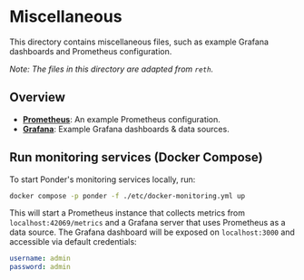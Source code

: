 # Miscellaneous

This directory contains miscellaneous files, such as example Grafana dashboards and Prometheus configuration.

_Note: The files in this directory are adapted from `reth`._

## Overview

- [**Prometheus**](./prometheus/prometheus.yml): An example Prometheus configuration.
- [**Grafana**](./grafana/): Example Grafana dashboards & data sources.

## Run monitoring services (Docker Compose)

To start Ponder's monitoring services locally, run:

```sh
docker compose -p ponder -f ./etc/docker-monitoring.yml up
```

This will start a Prometheus instance that collects metrics from `localhost:42069/metrics` and a Grafana server that uses Prometheus as a data source. The Grafana dashboard will be exposed on `localhost:3000` and accessible via default credentials:

```yaml
username: admin
password: admin
```
